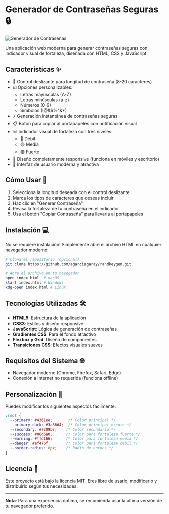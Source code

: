 # Generador de Contraseñas Seguras 🔒

![Generador de Contraseñas](https://via.placeholder.com/800x400.png?text=Captura+de+Pantalla+del+Generador "Captura de pantalla de la aplicación")

Una aplicación web moderna para generar contraseñas seguras con indicador visual de fortaleza, diseñada con HTML, CSS y JavaScript.

## Características ✨

- 📏 Control deslizante para longitud de contraseña (8-20 caracteres)
- ☑️ Opciones personalizables:
  - Letras mayúsculas (A-Z)
  - Letras minúsculas (a-z)
  - Números (0-9)
  - Símbolos (!@#$%^&*)
- ⚡ Generación instantánea de contraseñas seguras
- 📋 Botón para copiar al portapapeles con notificación visual
- 📊 Indicador visual de fortaleza con tres niveles:
  - 🔴 Débil
  - 🟡 Media
  - 🟢 Fuerte
- 📱 Diseño completamente responsive (funciona en móviles y escritorio)
- 🎨 Interfaz de usuario moderna y atractiva

## Cómo Usar 🚀

1. Selecciona la longitud deseada con el control deslizante
2. Marca los tipos de caracteres que deseas incluir
3. Haz clic en "Generar Contraseña"
4. Revisa la fortaleza de tu contraseña en el indicador
5. Usa el botón "Copiar Contraseña" para llevarla al portapapeles

## Instalación 💻

No se requiere instalación! Simplemente abre el archivo HTML en cualquier navegador moderno:

```bash
# Clona el repositorio (opcional)
git clone https://github.com/agarciagaray/randkeygen.git

# Abre el archivo en tu navegador
open index.html  # macOS
start index.html # Windows
xdg-open index.html # Linux
```

## Tecnologías Utilizadas 🛠️

- **HTML5**: Estructura de la aplicación
- **CSS3**: Estilos y diseño responsive
- **JavaScript**: Lógica de generación de contraseñas
- **Gradientes CSS**: Para el fondo atractivo
- **Flexbox y Grid**: Diseño de componentes
- **Transiciones CSS**: Efectos visuales suaves

## Requisitos del Sistema 🌐

- Navegador moderno (Chrome, Firefox, Safari, Edge)
- Conexión a Internet no requerida (funciona offline)

## Personalización 🎨

Puedes modificar los siguientes aspectos fácilmente:

```css
:root {
  --primary: #4361ee;       /* Color principal */
  --primary-dark: #3a56d4;  /* Color principal oscuro */
  --secondary: #7209b7;    /* Color secundario */
  --success: #06d6a0;      /* Color para fortaleza fuerte */
  --warning: #ffd166;      /* Color para fortaleza media */
  --danger: #ef476f;       /* Color para fortaleza débil */
  --border-radius: 8px;    /* Radio de bordes */
}
```

## Licencia 📄

Este proyecto está bajo la licencia [MIT](LICENSE). Eres libre de usarlo, modificarlo y distribuirlo según tus necesidades.

---

**Nota**: Para una experiencia óptima, se recomienda usar la última versión de tu navegador preferido.